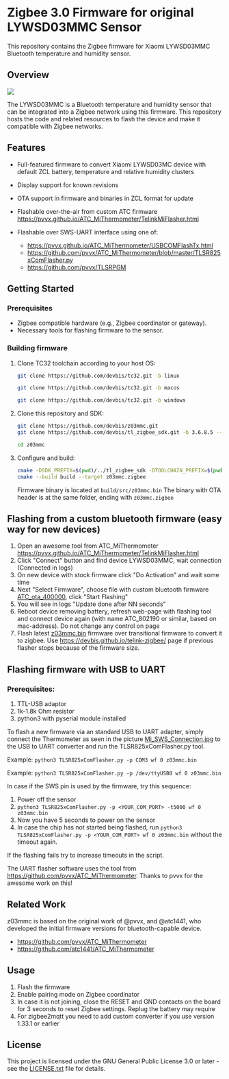 # Zigbee 3.0 Firmware for original LYWSD03MMC Sensor

This repository contains the Zigbee firmware for Xiaomi LYWSD03MMC Bluetooth temperature and humidity sensor.

## Overview

![](./assets/device.jpg)

The LYWSD03MMC is a Bluetooth temperature and humidity sensor that can be integrated into a Zigbee network using
this firmware. This repository hosts the code and related resources to flash the device and make 
it compatible with Zigbee networks.

## Features
- Full-featured firmware to convert Xiaomi LYWSD03MC device with default ZCL battery, temperature and relative humidity clusters
- Display support for known revisions
- OTA support in firmware and binaries in ZCL format for update 
- Flashable over-the-air from custom ATC firmware https://pvvx.github.io/ATC_MiThermometer/TelinkMiFlasher.html
- Flashable over SWS-UART interface using one of:

  - https://pvvx.github.io/ATC_MiThermometer/USBCOMFlashTx.html
  - https://github.com/pvvx/ATC_MiThermometer/blob/master/TLSR825xComFlasher.py 
  - https://github.com/pvvx/TLSRPGM 

## Getting Started

### Prerequisites

- Zigbee compatible hardware (e.g., Zigbee coordinator or gateway).
- Necessary tools for flashing firmware to the sensor.

### Building firmware

1. Clone TC32 toolchain according to your host OS:
    ```sh
    git clone https://github.com/devbis/tc32.git -b linux
    ```
    ```sh
    git clone https://github.com/devbis/tc32.git -b macos
    ```
    ```sh
    git clone https://github.com/devbis/tc32.git -b windows
    ```

2. Clone this repository and SDK:

    ```sh
    git clone https://github.com/devbis/z03mmc.git
    git clone https://github.com/devbis/tl_zigbee_sdk.git -b 3.6.8.5 --depth 1
   
    cd z03mmc
    ```
   
3. Configure and build:
    ```sh
    cmake -DSDK_PREFIX=$(pwd)/../tl_zigbee_sdk -DTOOLCHAIN_PREFIX=$(pwd)/../tc32 -B build .
    cmake --build build --target z03mmc.zigbee
    ```

    Firmware binary is located at `build/src/z03mmc.bin`
    The binary with OTA header is at the same folder, ending with `z03mmc.zigbee`


## Flashing from a custom bluetooth firmware (easy way for new devices)
1. Open an awesome tool from ATC_MiThermometer https://pvvx.github.io/ATC_MiThermometer/TelinkMiFlasher.html
2. Click "Connect" button and find device LYWSD03MMC, wait connection (Connected in logs)
3. On new device with stock firmware click "Do Activation" and wait some time
4. Next "Select Firmware", choose file with custom bluetooth firmware [ATC_ota_400000](./assets/ATC_ota_40000.bin), click "Start Flashing"
5. You will see in logs "Update done after NN seconds"
6. Reboot device removing battery, refresh web-page with flashing tool and connect device again (with name ATC_802190 or similar, based on mac-address). Do not change any control on page
8. Flash latest [z03mmc.bin](https://github.com/devbis/z03mmc/releases) firmware over transitional firmware to convert it to zigbee. Use https://devbis.github.io/telink-zigbee/ page if previous flasher stops because of the firmware size.

## Flashing firmware with USB to UART

### Prerequisites: 
1. TTL-USB adaptor
2. 1k-1.8k Ohm resistor
3. python3 with pyserial module installed


To flash a new firmware via an standard USB to UART adapter, simply connect the Thermometer as seen in the picture [Mi_SWS_Connection.jpg](./assets/Mi_SWS_Connection.jpg) to the USB to UART converter and run the TLSR825xComFlasher.py tool.

Example: `python3 TLSR825xComFlasher.py -p COM3 wf 0 z03mmc.bin`

Example: `python3 TLSR825xComFlasher.py -p /dev/ttyUSB0 wf 0 z03mmc.bin`

In case if the SWS pin is used by the firmware, try this sequence:
1. Power off the sensor
2. `python3 TLSR825xComFlasher.py -p <YOUR_COM_PORT> -t5000 wf 0 z03mmc.bin`
3. Now you have 5 seconds to power on the sensor
4. In case the chip has not started being flashed, run `python3 TLSR825xComFlasher.py -p <YOUR_COM_PORT> wf 0 z03mmc.bin` without the timeout again.

If the flashing fails try to increase timeouts in the script.

The UART flasher software uses the tool from https://github.com/pvvx/ATC_MiThermometer. Thanks to pvvx for the awesome work on this!

## Related Work
z03mmc is based on the original work of @pvvx, and @atc1441, who developed the initial firmware versions for bluetooth-capable device.
- https://github.com/pvvx/ATC_MiThermometer
- https://github.com/atc1441/ATC_MiThermometer

## Usage

1. Flash the firmware
2. Enable pairing mode on Zigbee coordinator
3. In case it is not joining, close the RESET and GND contacts on the board for 3 seconds to reset Zigbee settings. Replug the battery may require
4. For zigbee2mqtt you need to add custom converter if you use version 1.33.1 or earlier

## License

This project is licensed under the GNU General Public License 3.0 or later - see the [LICENSE.txt](LICENSE.txt) file for details.
